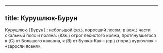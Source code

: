 
---
title: Курушлюк-Бурун
---
Курушлюк-⟦Бурун⟧
: небольшой ⦅хр.⦆, поросший лесом; в ⦅юж.⦆ части скальный пояс и поляна. ⦅Юж.⦆ отрог лесистого кряжа, протянувшегося к ⦅С⦆ от Большого каньона, к ⦅В⦆ от Буюка-Кая – ⦅ср.⦆ ⦅тюрк.⦆ курючлюк – «заросли ясеня».
